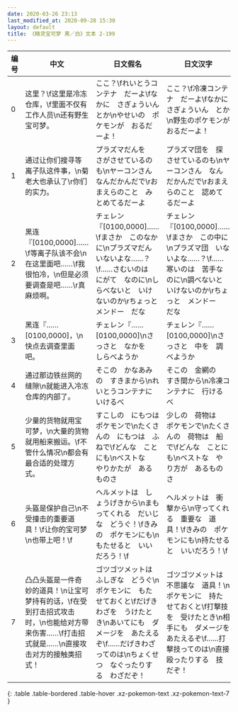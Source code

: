 ```yaml
---
date: 2020-03-26 23:13
last_modified_at: 2020-09-28 15:30
layout: default
title: 《精灵宝可梦 黑／白》文本 2-199
---
```

| 编号 | 中文 | 日文假名 | 日文汉字 |
| ---- | ---- | ---- | --- |
| 0 | 这里？\f这里是冷冻仓库，\f里面不仅有工作人员\n还有野生宝可梦。 | ここ？\fれいとうコンテナ　だーよ\fなかに　さぎょういん　とか\nやせいの　ポケモンが　おるだーよ！ | ここ？\f冷凍コンテナ　だーよ\fなかに　さぎょういん　とか\n野生のポケモンが　おるだーよ！ |
| 1 | 通过让你们搜寻等离子队这件事，\n菊老大也承认了\r你们的实力。 | プラズマだんを　さがさせているのも\nヤーコンさん　なんだかんだで\rおまえらのこと　みとめてるだーよ | プラズマ団を　探させているのも\nヤーコンさん　なんだかんだで\rおまえらのこと　認めてるだーよ |
| 2 | 黑连『[0100,0000]……\f等离子队该不会\n在这里面吧……\f我很怕冷，\n但是必须要调查是吧……\r真麻烦啊。 | チェレン『[0100,0000]……\fまさか　このなかに\nプラズマだん　いないよな……？\f……さむいのは　にがて　なのに\nしらべないと　いけないのか\rちょっと　メンドー　だな | チェレン『[0100,0000]……\fまさか　この中に\nプラズマ団　いないよな……？\f……寒いのは　苦手なのに\n調べないと　いけないのか\rちょっと　メンドー　だな |
| 3 | 黑连『……[0100,0000]，\n快点去调查里面吧。 | チェレン『……[0100,0000]\nさっさと　なかを　しらべようか | チェレン『……[0100,0000]\nさっさと　中を　調べようか |
| 4 | 通过那边铁丝网的缝隙\n就能进入冷冻仓库的内部了。 | そこの　かなあみの　すきまから\nれいとうコンテナに　いけるべ | そこの　金網の　すき間から\n冷凍コンテナに　行けるべ |
| 5 | 少量的货物就用宝可梦，\n大量的货物就用船来搬运。\f不管什么情况\n都会有最合适的处理方式。 | すこしの　にもつは　ポケモンで\nたくさんの　にもつは　ふねで\fどんな　ことにも\nベストな　やりかたが　あるものさ | 少しの　荷物は　ポケモンで\nたくさんの　荷物は　船で\fどんな　ことにも\nベストな　やり方が　あるものさ |
| 6 | 头盔是保护自己\n不受撞击的重要道具！\f让你的宝可梦\n也带上吧！\f | ヘルメットは　しょうげきから\nまもってくれる　だいじな　どうぐ！\fきみの　ポケモンにも\nもたせると　いいだろう！\f | ヘルメットは　衝撃から\n守ってくれる　重要な　道具！\fきみの　ポケモンにも\n持たせると　いいだろう！\f |
| 7 | 凸凸头盔是一件奇妙的道具！\n让宝可梦持有的话，\f在受到打击招式攻击时，\n也能给对方带来伤害……\f打击招式就是……\n直接攻击对方的接触类招式！ | ゴツゴツメットは　ふしぎな　どうぐ\nポケモンに　もたせておくと\fだげきわざを　うけたとき\nあいてにも　ダメージを　あたえるぞ\f……だげきわざ　ってのは\nちょくせつ　なぐったりする　わざだぞ！ | ゴツゴツメットは　不思議な　道具！\nポケモンに　持たせておくと\f打撃技を　受けたとき\n相手にも　ダメージを　あたえるぞ\f……打撃技ってのは\n直接　殴ったりする　技だぞ！ |
{: .table .table-bordered .table-hover .xz-pokemon-text .xz-pokemon-text-7 }